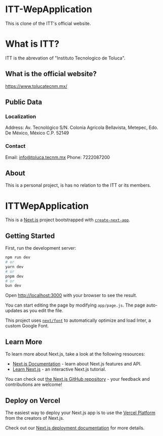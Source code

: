 # ITT-WepApplication
This is clone of the ITT's official website.

# What is ITT?
ITT is the abrevation of "Instituto Tecnologico de Toluca".

## What is the official website?
https://www.tolucatecnm.mx/

## Public Data

### Localization
Address: Av. Tecnológico S/N. Colonia Agrícola Bellavista, Metepec, Edo. De México, México C.P. 52149

### Contact
Email: info@toluca.tecnm.mx
Phone: 7222087200

## About
This is a personal project, is has no relation to the ITT or its members.

# ITTWepApplication

This is a [Next.js](https://nextjs.org/) project bootstrapped with [`create-next-app`](https://github.com/vercel/next.js/tree/canary/packages/create-next-app).

## Getting Started

First, run the development server:

```bash
npm run dev
# or
yarn dev
# or
pnpm dev
# or
bun dev
```

Open [http://localhost:3000](http://localhost:3000) with your browser to see the result.

You can start editing the page by modifying `app/page.js`. The page auto-updates as you edit the file.

This project uses [`next/font`](https://nextjs.org/docs/basic-features/font-optimization) to automatically optimize and load Inter, a custom Google Font.

## Learn More

To learn more about Next.js, take a look at the following resources:

- [Next.js Documentation](https://nextjs.org/docs) - learn about Next.js features and API.
- [Learn Next.js](https://nextjs.org/learn) - an interactive Next.js tutorial.

You can check out [the Next.js GitHub repository](https://github.com/vercel/next.js/) - your feedback and contributions are welcome!

## Deploy on Vercel

The easiest way to deploy your Next.js app is to use the [Vercel Platform](https://vercel.com/new?utm_medium=default-template&filter=next.js&utm_source=create-next-app&utm_campaign=create-next-app-readme) from the creators of Next.js.

Check out our [Next.js deployment documentation](https://nextjs.org/docs/deployment) for more details.
